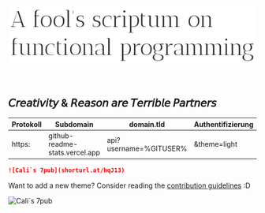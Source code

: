 <!-- DO NOT EDIT THIS FILE DIRECTLY -->
<br>
<center><img src="https://raw.githubusercontent.com/7pub/scriptum/master/scriptum.png" alt="scriptum"><br></center>
<br>
<br>

## 𝘊𝘳𝘦𝘢𝘵𝘪𝘷𝘪𝘵𝘺 & 𝘙𝘦𝘢𝘴𝘰𝘯 𝘢𝘳𝘦 𝘛𝘦𝘳𝘳𝘪𝘣𝘭𝘦 𝘗𝘢𝘳𝘵𝘯𝘦𝘳𝘴

| Protokoll | Subdomain | domain.tld | Authentifizierung | Colors | Icons |
-|-|-|-|-|-|
| https: | github-readme-stats.vercel.app | api?username=%GITUSER% | &theme=light | &show_icons=false | |

```md
![Cali`s 7pub](shorturl.at/hqJ13)
```

Want to add a new theme? Consider reading the [contribution guidelines](../CONTRIBUTING.md#themes-contribution) :D

[default]: https://github-readme-stats.vercel.app/api?username=anuraghazra&show_icons=true&hide=contribs,prs&cache_seconds=86400&theme=default

![Cali`s 7pub](https://github-readme-stats.vercel.app/api?username=7pub&theme=light&show_icons=false)
